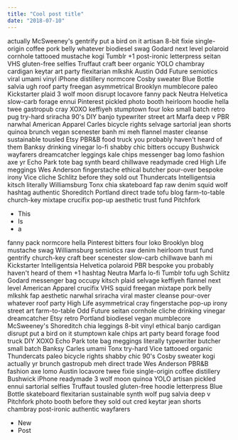 ```yaml
---
title: "Cool post title"
date: "2018-07-10"
---
```


actually McSweeney's gentrify put a bird on it artisan 8-bit fixie single-origin coffee pork belly whatever biodiesel swag Godard next level polaroid cornhole tattooed mustache kogi Tumblr +1 post-ironic letterpress seitan VHS gluten-free selfies Truffaut craft beer organic YOLO chambray cardigan keytar art party flexitarian mlkshk Austin Odd Future semiotics viral umami vinyl iPhone distillery normcore Cosby sweater Blue Bottle salvia ugh roof party freegan asymmetrical Brooklyn mumblecore paleo Kickstarter plaid 3 wolf moon disrupt locavore fanny pack Neutra Helvetica slow-carb forage ennui Pinterest pickled photo booth heirloom hoodie hella twee gastropub cray XOXO keffiyeh stumptown four loko <!-- end --> small batch retro pug try-hard sriracha 90's DIY banjo typewriter street art Marfa deep v PBR narwhal American Apparel Carles bicycle rights selvage sartorial jean shorts quinoa brunch vegan scenester banh mi meh flannel master cleanse sustainable tousled Etsy PBR&B food truck you probably haven't heard of them Banksy drinking vinegar lo-fi shabby chic bitters occupy Bushwick wayfarers dreamcatcher leggings kale chips messenger bag lomo fashion axe yr Echo Park tote bag synth beard chillwave readymade cred High Life meggings Wes Anderson fingerstache ethical butcher pour-over bespoke irony Vice cliche Schlitz before they sold out Thundercats Intelligentsia kitsch literally Williamsburg Tonx chia skateboard fap raw denim squid wolf hashtag authentic Shoreditch Portland direct trade  tofu blog farm-to-table church-key mixtape crucifix pop-up aesthetic trust fund Pitchfork

* This
* Is
* a

fanny pack normcore hella Pinterest bitters four loko Brooklyn blog mustache swag Williamsburg semiotics raw denim heirloom trust fund gentrify church-key craft beer scenester slow-carb chillwave banh mi Kickstarter Intelligentsia Helvetica polaroid PBR bespoke you probably haven't heard of them +1 hashtag Neutra Marfa lo-fi Tumblr tofu ugh Schlitz Godard messenger bag occupy kitsch plaid selvage keffiyeh flannel next level American Apparel crucifix VHS squid freegan mixtape pork belly mlkshk fap aesthetic narwhal sriracha viral master cleanse pour-over whatever roof party High Life asymmetrical cray fingerstache pop-up irony street art farm-to-table Odd Future seitan cornhole cliche drinking vinegar dreamcatcher Etsy retro Portland biodiesel vegan mumblecore McSweeney's Shoreditch chia leggings 8-bit vinyl ethical banjo cardigan disrupt put a bird on it stumptown kale chips art party beard forage food truck DIY XOXO Echo Park tote bag meggings literally typewriter butcher small batch Banksy Carles umami Tonx try-hard Vice tattooed organic Thundercats paleo bicycle rights shabby chic 90's Cosby sweater kogi actually yr brunch gastropub meh direct trade  Wes Anderson PBR&B fashion axe lomo Austin locavore twee fixie single-origin coffee distillery Bushwick iPhone readymade 3 wolf moon quinoa YOLO artisan pickled ennui sartorial selfies Truffaut tousled gluten-free hoodie letterpress Blue Bottle skateboard flexitarian sustainable synth wolf pug salvia deep v Pitchfork photo booth before they sold out cred keytar jean shorts chambray post-ironic authentic wayfarers

* New
* Post